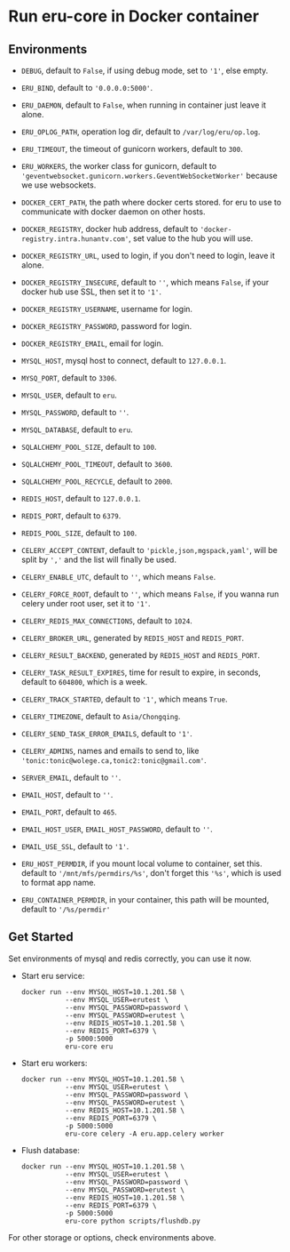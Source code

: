 Run eru-core in Docker container
================================

## Environments

* `DEBUG`, default to `False`, if using debug mode, set to `'1'`, else empty.

* `ERU_BIND`, default to `'0.0.0.0:5000'`.
* `ERU_DAEMON`, default to `False`, when running in container just leave it alone.
* `ERU_OPLOG_PATH`, operation log dir, default to `/var/log/eru/op.log`.
* `ERU_TIMEOUT`, the timeout of gunicorn workers, default to `300`.
* `ERU_WORKERS`, the worker class for gunicorn, default to `'geventwebsocket.gunicorn.workers.GeventWebSocketWorker'` because we use websockets.

* `DOCKER_CERT_PATH`, the path where docker certs stored. for eru to use to communicate with docker daemon on other hosts.
* `DOCKER_REGISTRY`, docker hub address, default to `'docker-registry.intra.hunantv.com'`, set value to the hub you will use.
* `DOCKER_REGISTRY_URL`, used to login, if you don't need to login, leave it alone.
* `DOCKER_REGISTRY_INSECURE`, default to `''`, which means `False`, if your docker hub use SSL, then set it to `'1'`.
* `DOCKER_REGISTRY_USERNAME`, username for login.
* `DOCKER_REGISTRY_PASSWORD`, password for login.
* `DOCKER_REGISTRY_EMAIL`, email for login.

* `MYSQL_HOST`, mysql host to connect, default to `127.0.0.1`.
* `MYSQ_PORT`, default to `3306`.
* `MYSQL_USER`, default to `eru`.
* `MYSQL_PASSWORD`, default to `''`.
* `MYSQL_DATABASE`, default to `eru`.

* `SQLALCHEMY_POOL_SIZE`, default to `100`.
* `SQLALCHEMY_POOL_TIMEOUT`, default to `3600`.
* `SQLALCHEMY_POOL_RECYCLE`, default to `2000`.

* `REDIS_HOST`, default to `127.0.0.1`.
* `REDIS_PORT`, default to `6379`.
* `REDIS_POOL_SIZE`, default to `100`.

* `CELERY_ACCEPT_CONTENT`, default to `'pickle,json,mgspack,yaml'`, will be split by `','` and the list will finally be used.
* `CELERY_ENABLE_UTC`, default to `''`, which means `False`.
* `CELERY_FORCE_ROOT`, default to `''`, which means `False`, if you wanna run celery under root user, set it to `'1'`.
* `CELERY_REDIS_MAX_CONNECTIONS`, default to `1024`.
* `CELERY_BROKER_URL`, generated by `REDIS_HOST` and `REDIS_PORT`.
* `CELERY_RESULT_BACKEND`, generated by `REDIS_HOST` and `REDIS_PORT`.
* `CELERY_TASK_RESULT_EXPIRES`, time for result to expire, in seconds, default to `604800`, which is a week.
* `CELERY_TRACK_STARTED`, default to `'1'`, which means `True`.
* `CELERY_TIMEZONE`, default to `Asia/Chongqing`.
* `CELERY_SEND_TASK_ERROR_EMAILS`, default to `'1'`.
* `CELERY_ADMINS`, names and emails to send to, like `'tonic:tonic@wolege.ca,tonic2:tonic@gmail.com'`.

* `SERVER_EMAIL`, default to `''`.
* `EMAIL_HOST`, default to `''`.
* `EMAIL_PORT`, default to `465`.
* `EMAIL_HOST_USER`, `EMAIL_HOST_PASSWORD`, default to `''`.
* `EMAIL_USE_SSL`, default to `'1'`.

* `ERU_HOST_PERMDIR`, if you mount local volume to container, set this. default to `'/mnt/mfs/permdirs/%s'`, don't forget this `'%s'`, which is used to format app name.
* `ERU_CONTAINER_PERMDIR`, in your container, this path will be mounted, default to `'/%s/permdir'`

## Get Started

Set environments of mysql and redis correctly, you can use it now.

* Start eru service:

    ```
    docker run --env MYSQL_HOST=10.1.201.58 \
               --env MYSQL_USER=erutest \
               --env MYSQL_PASSWORD=password \
               --env MYSQL_PASSWORD=erutest \
               --env REDIS_HOST=10.1.201.58 \
               --env REDIS_PORT=6379 \
               -p 5000:5000
               eru-core eru
    ```

* Start eru workers:

    ```
    docker run --env MYSQL_HOST=10.1.201.58 \
               --env MYSQL_USER=erutest \
               --env MYSQL_PASSWORD=password \
               --env MYSQL_PASSWORD=erutest \
               --env REDIS_HOST=10.1.201.58 \
               --env REDIS_PORT=6379 \
               -p 5000:5000
               eru-core celery -A eru.app.celery worker
    ```

* Flush database:

    ```
    docker run --env MYSQL_HOST=10.1.201.58 \
               --env MYSQL_USER=erutest \
               --env MYSQL_PASSWORD=password \
               --env MYSQL_PASSWORD=erutest \
               --env REDIS_HOST=10.1.201.58 \
               --env REDIS_PORT=6379 \
               -p 5000:5000
               eru-core python scripts/flushdb.py
    ```

For other storage or options, check environments above.
